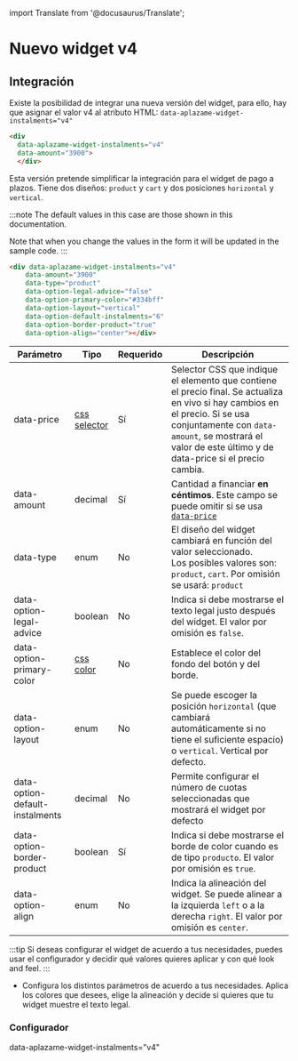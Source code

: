 
import Translate from '@docusaurus/Translate';

# Nuevo widget v4
## Integración 
Existe la posibilidad de integrar una nueva versión del widget, para ello, hay que asignar el valor v4 al atributo HTML: `data-aplazame-widget-instalments="v4"`

```html
<div 
  data-aplazame-widget-instalments="v4"
  data-amount="3900">
  </div>
```
Esta versión pretende simplificar la integración para el widget de pago a plazos. Tiene dos diseños: `product` y `cart` y dos posiciones `horizontal` y `vertical`.

<div data-aplazame-widget-instalments="v4"
    data-amount="3900"
    data-type="product"
    data-option-legal-advice="false"
    data-option-primary-color="#334bff"
    data-option-layout="vertical"
    data-option-default-instalments="6"
    data-option-border-product="true"
    data-option-align="center"></div>

:::note
  The default values in this case are those shown in this documentation.

  Note that when you change the values in the form it will be updated in the sample code.
:::

``` html
<div data-aplazame-widget-instalments="v4"
    data-amount="3900"
    data-type="product"
    data-option-legal-advice="false"
    data-option-primary-color="#334bff"
    data-option-layout="vertical"
    data-option-default-instalments="6"
    data-option-border-product="true"
    data-option-align="center"></div>
```

|<Translate id="table.parameter">Parámetro</Translate> | <Translate id="table.type">Tipo</Translate> | <Translate id="table.required">Requerido</Translate> | <Translate id="table.description">Descripción</Translate>|
|---------|---------|---------|---------|
|data-price | [css selector](https://developer.mozilla.org/en/docs/Web/Guide/CSS/Getting_started/Selectors) | <Translate id="docs.yes">Sí</Translate> | Selector CSS que indique el elemento que contiene el precio final. Se actualiza en vivo si hay cambios en el precio. Si se usa conjuntamente con `data-amount`, se mostrará el valor de este último y de data-price si el precio cambia.
|data-amount | decimal | <Translate id="docs.yes">Sí</Translate> | Cantidad a financiar **en céntimos**. Este campo se puede omitir si se usa [`data-price`](#precio-variable)
|data-type | enum | No | El diseño del widget cambiará en función del valor seleccionado. <br/>Los posibles valores son: `product`, `cart`. Por omisión se usará: `product`
|data-option-legal-advice | boolean | No | Indica si debe mostrarse el texto legal justo después del widget. El valor por omisión es `false`.
|data-option-primary-color | [css color](https://developer.mozilla.org/es/docs/Web/CSS/color_value) | No | Establece el color del fondo del botón y del borde.
|data-option-layout | enum | No | Se puede escoger la posición `horizontal` (que cambiará automáticamente si no tiene el suficiente espacio) o `vertical`. Vertical por defecto.
|data-option-default-instalments | decimal | No | Permite configurar el número de cuotas seleccionadas que mostrará el widget por defecto
|data-option-border-product |boolean | <Translate id="docs.yes">Sí</Translate> | Indica si debe mostrarse el borde de color cuando es de tipo `producto`. El valor por omisión es `true`.
|data-option-align | enum | No | Indica la alineación del widget. Se puede alinear a la izquierda `left` o a la derecha `right`. El valor por omisión es `center`.

:::tip
Si deseas configurar el widget de acuerdo a tus necesidades, puedes usar el configurador y decidir qué valores quieres aplicar y con qué look and feel.
:::

- Configura los distintos parámetros de acuerdo a tus necesidades. Aplica los colores que desees, elige la alineación y decide si quieres que tu widget muestre el texto legal.


### Configurador

<WidgetSimulator
  data-amount="14900"
  data-country="ES"
  data-currency="EUR"
  data-type="product"
  data-option-layout="horizontal"
  data-option-align="center"
  data-option-branding="true"
  data-option-legal-advice="true"
  data-option-border-product="true"
  data-option-primary-color="#334BFF">
  data-aplazame-widget-instalments="v4"</WidgetSimulator>
